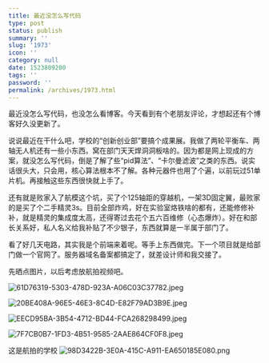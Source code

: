 ```yaml
---
title: 最近没怎么写代码
type: post
status: publish
summary: ''
slug: '1973'
icon: ''
category: null
date: 1523809200
tags: ''
password: ''
permalink: /archives/1973.html
---
```


最近没怎么写代码，也没怎么看博客。今天看到有个老朋友评论，才想起还有个博客好久没更新了。

说说最近在干什么吧，学校的“创新创业部”要搞个成果展。我做了两轮平衡车、两轴无人机还有一些小东西。窝在部门天天焊洞洞板啥的。因为都是网上现成的方案，就没怎么写代码，倒是了解了些“pid算法”、“卡尔曼滤波”之类的东西。说实话很头大，只会用，核心算法根本不了解。各种元器件也用了个遍，以前玩过51单片机。再接触这些东西很快就上手了。

还有就是败家入了航模这个坑，买了个125轴距的穿越机，一架3D固定翼，最败家的是买了个二手精灵3s。目前全部炸鸡，好在实验室烙铁啥的都有，还能修修补补，就是精灵的集成度太高，还得寄过去花个五六百维修（心态爆炸）。好在和部长关系好，私人名义给我补贴了不少银子，东西就算是一半属于部门了。

看了好几天电路，其实我是个前端来着呢。等手上东西做完。下一个项目就是给部门做一个官网了。服务器域名备案都搞定了，就差设计师和我交接了。

先晒点图片，以后考虑放航拍视频吧。

![61D76319-5303-478D-923A-A06C03C37782.jpeg][1]

![20BE408A-96E5-46E3-8C4D-E82F79AD3B9E.jpeg][2]

![EECD95BA-3B54-4712-BD44-FCA268298499.jpeg][3]

![7F7CB0B7-1FD3-4B51-9585-2AAE864CF0F8.jpeg][4]


这是航拍的学校
![98D3422B-3E0A-415C-A911-EA650185E080.png][5]


  [1]: https://www.zkl2333.com/usr/uploads/2018/04/1155736176.jpeg
  [2]: https://www.zkl2333.com/usr/uploads/2018/04/308768089.jpeg
  [3]: https://www.zkl2333.com/usr/uploads/2018/04/3483189411.jpeg
  [4]: https://www.zkl2333.com/usr/uploads/2018/04/3957374043.jpeg
  [5]: https://www.zkl2333.com/usr/uploads/2018/04/1131980923.png
